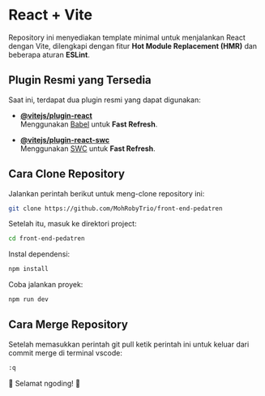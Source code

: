 # React + Vite

Repository ini menyediakan template minimal untuk menjalankan React dengan Vite, dilengkapi dengan fitur **Hot Module Replacement (HMR)** dan beberapa aturan **ESLint**.

## Plugin Resmi yang Tersedia

Saat ini, terdapat dua plugin resmi yang dapat digunakan:

- **[@vitejs/plugin-react](https://github.com/vitejs/vite-plugin-react/blob/main/packages/plugin-react/README.md)**  
  Menggunakan [Babel](https://babeljs.io/) untuk **Fast Refresh**.
  
- **[@vitejs/plugin-react-swc](https://github.com/vitejs/vite-plugin-react-swc)**  
  Menggunakan [SWC](https://swc.rs/) untuk **Fast Refresh**.

## Cara Clone Repository

Jalankan perintah berikut untuk meng-clone repository ini:

```sh
git clone https://github.com/MohRobyTrio/front-end-pedatren
```
Setelah itu, masuk ke direktori project:
```sh
cd front-end-pedatren
```
Instal dependensi:
```sh
npm install
```
Coba jalankan proyek:
```sh
npm run dev
```

## Cara Merge Repository

Setelah memasukkan perintah git pull ketik perintah ini untuk keluar dari commit merge di terminal vscode:
```sh
:q
```

🚀 Selamat ngoding! 🎉
